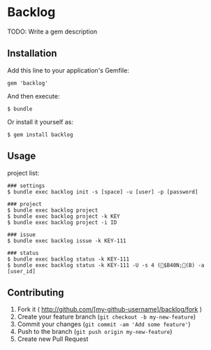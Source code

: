 # Backlog

TODO: Write a gem description

## Installation

Add this line to your application's Gemfile:

    gem 'backlog'

And then execute:

    $ bundle

Or install it yourself as:

    $ gem install backlog

## Usage

project list:

    ### settings
    $ bundle exec backlog init -s [space] -u [user] -p [password]

    ### project
    $ bundle exec backlog project
    $ bundle exec backlog project -k KEY
    $ bundle exec backlog project -i ID

    ### issue
    $ bundle exec backlog issue -k KEY-111

    ### status
    $ bundle exec backlog status -k KEY-111
    $ bundle exec backlog status -k KEY-111 -U -s 4 ($B40N;(B) -a [user_id]

## Contributing

1. Fork it ( http://github.com/[my-github-username]/backlog/fork )
2. Create your feature branch (`git checkout -b my-new-feature`)
3. Commit your changes (`git commit -am 'Add some feature'`)
4. Push to the branch (`git push origin my-new-feature`)
5. Create new Pull Request

